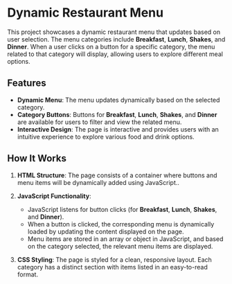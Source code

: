 # Dynamic Restaurant Menu

This project showcases a dynamic restaurant menu that updates based on user selection. The menu categories include **Breakfast**, **Lunch**, **Shakes**, and **Dinner**. When a user clicks on a button for a specific category, the menu related to that category will display, allowing users to explore different meal options.

## Features

- **Dynamic Menu**: The menu updates dynamically based on the selected category.
- **Category Buttons**: Buttons for **Breakfast**, **Lunch**, **Shakes**, and **Dinner** are available for users to filter and view the related menu.
- **Interactive Design**: The page is interactive and provides users with an intuitive experience to explore various food and drink options.


## How It Works

1. **HTML Structure**: The page consists of a container where buttons and menu items will be dynamically added using JavaScript..
   
2. **JavaScript Functionality**:
   - JavaScript listens for button clicks (for **Breakfast**, **Lunch**, **Shakes**, and **Dinner**).
   - When a button is clicked, the corresponding menu is dynamically loaded by updating the content displayed on the page.
   - Menu items are stored in an array or object in JavaScript, and based on the category selected, the relevant menu items are displayed.

3. **CSS Styling**: The page is styled for a clean, responsive layout. Each category has a distinct section with items listed in an easy-to-read format.
